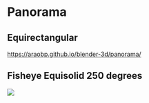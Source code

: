 # Panorama

## Equirectangular

https://araobp.github.io/blender-3d/panorama/

## Fisheye Equisolid 250 degrees

<img src="fisheye_equisolid/AzumaHouse1.png" widh=800>

